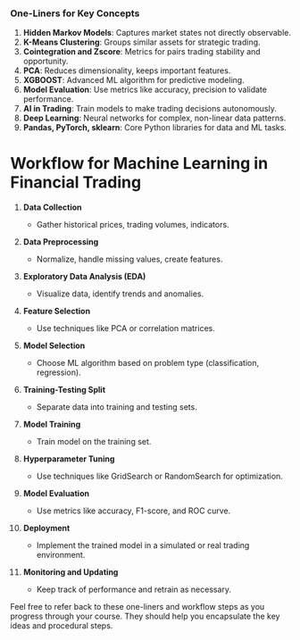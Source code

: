 ### One-Liners for Key Concepts
1. **Hidden Markov Models**: Captures market states not directly observable.
2. **K-Means Clustering**: Groups similar assets for strategic trading.
3. **Cointegration and Zscore**: Metrics for pairs trading stability and opportunity.
4. **PCA**: Reduces dimensionality, keeps important features.
5. **XGBOOST**: Advanced ML algorithm for predictive modeling.
6. **Model Evaluation**: Use metrics like accuracy, precision to validate performance.
7. **AI in Trading**: Train models to make trading decisions autonomously.
8. **Deep Learning**: Neural networks for complex, non-linear data patterns.
9. **Pandas, PyTorch, sklearn**: Core Python libraries for data and ML tasks.

# Workflow for Machine Learning in Financial Trading
1. **Data Collection**
   - Gather historical prices, trading volumes, indicators.
   
2. **Data Preprocessing**
   - Normalize, handle missing values, create features.
  
3. **Exploratory Data Analysis (EDA)**
   - Visualize data, identify trends and anomalies.
  
4. **Feature Selection**
   - Use techniques like PCA or correlation matrices.

5. **Model Selection**
   - Choose ML algorithm based on problem type (classification, regression).

6. **Training-Testing Split**
   - Separate data into training and testing sets.

7. **Model Training**
   - Train model on the training set.

8. **Hyperparameter Tuning**
   - Use techniques like GridSearch or RandomSearch for optimization.

9. **Model Evaluation**
   - Use metrics like accuracy, F1-score, and ROC curve.

10. **Deployment**
    - Implement the trained model in a simulated or real trading environment.

11. **Monitoring and Updating**
    - Keep track of performance and retrain as necessary.

Feel free to refer back to these one-liners and workflow steps as you progress through your course. They should help you encapsulate the key ideas and procedural steps.